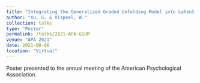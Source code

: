 ```yaml
---
title: "Integrating the Generalized Graded Unfolding Model into Latent State-Trait Theory Frameworks"
author: "Xu, G. & Vispoel, W."
collection: talks
type: "Poster"
permalink: /talks/2021-APA-GGUM
venue: "APA 2021"
date: 2021-08-06
location: "Virtual"
---
```



Poster presented to the annual meeting of the American Psychological Association.
